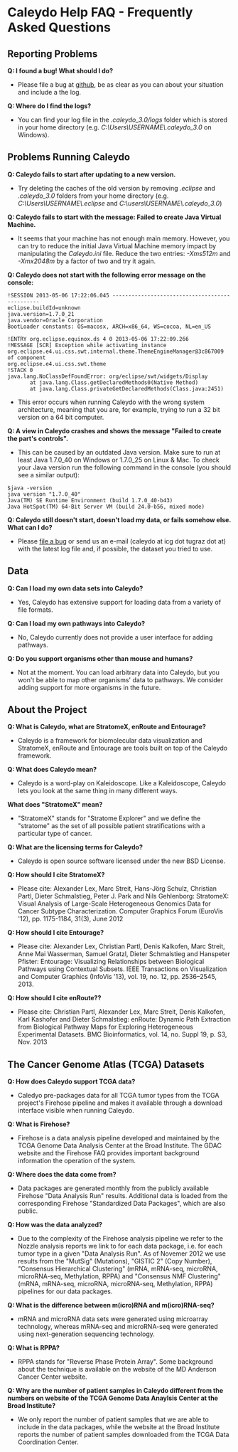 # Caleydo Help FAQ - Frequently Asked Questions

## Reporting Problems

**Q: I found a bug! What should I do?**

- Please file a bug at [github](https://github.com/Caleydo/caleydo/issues), be as clear as you can about your situation and include a the log.

**Q: Where do I find the logs?**

- You can find your log file in the *.caleydo_3.0/logs* folder which is stored in your home directory (e.g. *C:\Users\USERNAME\\.caleydo_3.0* on Windows).

## Problems Running Caleydo

**Q: Caleydo fails to start after updating to a new version.**

- Try deleting the caches of the old version by removing *.eclipse* and *.caleydo\_3.0* folders from your home directory (e.g. *C:\Users\USERNAME\\.eclipse* and *C:\users\USERNAME\\.caleydo\_3.0*)

**Q: Caleydo fails to start with the message: Failed to create Java Virtual Machine.**

- It seems that your machine has not enough main memory. However, you can try to reduce the initial Java Virtual Machine memory impact by manipulating the *Caleydo.ini* file. Reduce the two entries: *-Xms512m* and *-Xmx2048m* by a factor of two and try it again.

**Q: Caleydo does not start with the following error message on the console:**

    !SESSION 2013-05-06 17:22:06.045 -----------------------------------------------
    eclipse.buildId=unknown
    java.version=1.7.0_21
    java.vendor=Oracle Corporation
    BootLoader constants: OS=macosx, ARCH=x86_64, WS=cocoa, NL=en_US
    
    !ENTRY org.eclipse.equinox.ds 4 0 2013-05-06 17:22:09.266
    !MESSAGE [SCR] Exception while activating instance org.eclipse.e4.ui.css.swt.internal.theme.ThemeEngineManager@3c867009 of component 
    org.eclipse.e4.ui.css.swt.theme  
    !STACK 0
    java.lang.NoClassDefFoundError: org/eclipse/swt/widgets/Display
           at java.lang.Class.getDeclaredMethods0(Native Method)
           at java.lang.Class.privateGetDeclaredMethods(Class.java:2451)

- This error occurs when running Caleydo with the wrong system architecture, meaning that you are, for example, trying to run a 32 bit version on a 64 bit computer.


**Q: A view in Caleydo crashes and shows the message "Failed to create the part's controls".**

- This can be caused by an outdated Java version. Make sure to run at least Java 1.7.0_40 on Windows or 1.7.0_25 on Linux & Mac. To check your Java version run the following command in the console (you should see a similar output):

```
$java -version
java version "1.7.0_40"
Java(TM) SE Runtime Environment (build 1.7.0_40-b43)
Java HotSpot(TM) 64-Bit Server VM (build 24.0-b56, mixed mode)
```

**Q: Caleydo still doesn't start, doesn't load my data, or fails somehow else. What can I do?**

- Please [file a bug](https://github.com/Caleydo/caleydo/issues) or send us an e-mail (caleydo at icg dot tugraz dot at) with the latest log file and, if possible, the dataset you tried to use. 



## Data 

**Q: Can I load my own data sets into Caleydo?**

- Yes, Caleydo has extensive support for loading data from a variety of file formats.

**Q: Can I load my own pathways into Caleydo?**

- No, Caleydo currently does not provide a user interface for adding pathways.

**Q: Do you support organisms other than mouse and humans?**

- Not at the moment. You can load arbitrary data into Caleydo, but you won't be able to map other organisms' data to pathways. We consider adding support for more organisms in the future. 

## About the Project

**Q: What is Caleydo, what are StratomeX, enRoute and Entourage?**

- Caleydo is a framework for biomolecular data visualization and StratomeX, enRoute and Entourage are tools built on top of the Caleydo framework.

**Q: What does Caleydo mean?**

- Caleydo is a word-play on Kaleidoscope. Like a Kaleidoscope, Caleydo lets you look at the same thing in many different ways. 

**What does "StratomeX" mean?**

- "StratomeX" stands for "Stratome Explorer" and we define the "stratome" as the set of all possible patient stratifications with a particular type of cancer.

**Q: What are the licensing terms for Caleydo?**

- Caleydo is open source software licensed under the new BSD License.

**Q: How should I cite StratomeX?**

- Please cite: Alexander Lex, Marc Streit, Hans-Jörg Schulz, Christian Partl, Dieter Schmalstieg, Peter J. Park and Nils Gehlenborg: StratomeX: Visual Analysis of Large-Scale Heterogeneous Genomics Data for Cancer Subtype Characterization. Computer Graphics Forum (EuroVis '12), pp. 1175-1184, 31(3), June 2012

**Q: How should I cite Entourage?**

- Please cite: Alexander Lex, Christian Partl, Denis Kalkofen, Marc Streit, Anne Mai Wasserman, Samuel Gratzl, Dieter Schmalstieg and Hanspeter Pfister: Entourage: Visualizing Relationships between Biological Pathways using Contextual Subsets. IEEE Transactions on Visualization and Computer Graphics (InfoVis '13), vol. 19, no. 12, pp. 2536–2545, 2013.

**Q: How should I cite enRoute??**

- Please cite: Christian Partl, Alexander Lex, Marc Streit, Denis Kalkofen, Karl Kashofer and Dieter Schmalstieg: enRoute: Dynamic Path Extraction from Biological Pathway Maps for Exploring Heterogeneous Experimental Datasets. BMC Bioinformatics, vol. 14, no. Suppl 19, p. S3, Nov. 2013


## The Cancer Genome Atlas (TCGA) Datasets

**Q: How does Caleydo support TCGA data?**

- Caledyo pre-packages data for all TCGA tumor types from the TCGA project's Firehose pipeline and makes it available through a download interface visible when running Caleydo. 

**Q: What is Firehose?**

- Firehose is a data analysis pipeline developed and maintained by the TCGA Genome Data Analysis Center at the Broad Institute. The GDAC website and the Firehose FAQ provides important background information the operation of the system.

**Q: Where does the data come from?**

- Data packages are generated monthly from the publicly available Firehose "Data Analysis Run" results. Additional data is loaded from the corresponding Firehose "Standardized Data Packages", which are also public.

**Q: How was the data analyzed?**

- Due to the complexity of the Firehose analysis pipeline we refer to the Nozzle analysis reports we link to for each data package, i.e. for each tumor type in a given "Data Analysis Run". As of Novemer 2012 we use results from the "MutSig" (Mutations), "GISTIC 2" (Copy Number), "Consensus Hierarchical Clustering" (mRNA, mRNA-seq, microRNA, microRNA-seq, Methylation, RPPA) and "Consensus NMF Clustering" (mRNA, mRNA-seq, microRNA, microRNA-seq, Methylation, RPPA) pipelines for our data packages.

**Q: What is the difference between m(icro)RNA and m(icro)RNA-seq?**

- mRNA and microRNA data sets were generated using microarray technology, whereas mRNA-seq and microRNA-seq were generated using next-generation sequencing technology.

**Q: What is RPPA?**

- RPPA stands for "Reverse Phase Protein Array". Some background about the technique is available on the website of the MD Anderson Cancer Center website.


**Q: Why are the number of patient samples in Caleydo different from the numbers on website of the TCGA Genome Data Anaylsis Center at the Broad Institute?**

- We only report the number of patient samples that we are able to include in the data packages, while the website at the Broad Institute reports the number of patient samples downloaded from the TCGA Data Coordination Center.


